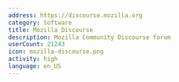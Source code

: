 ```yaml
---
address: https://discourse.mozilla.org
category: Software
title: Mozilla Discourse
description: Mozilla Community Discourse forum
userCount: 21243
icon: mozilla-discourse.png
activity: high
language: en_US
---
```

